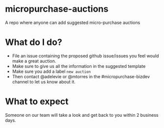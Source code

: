 # micropurchase-auctions
A repo where anyone can add suggested micro-purchase auctions

# What do I do?

- File an issue containing the proposed github issue/issues you feel would make a great auction.
- Make sure to give us all the information in the suggested template
- Make sure you add a label `new auction`
- Then contact @adelevie or @mtorres in the #micropurchase-bizdev channel to let us know about it.

# What to expect
Someone on our team will take a look and get back to you within 2 business days. 
